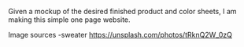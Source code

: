 Given a mockup of the desired finished product and color sheets, I am making this simple one page website.

Image sources
-sweater https://unsplash.com/photos/tRknQ2W_0zQ